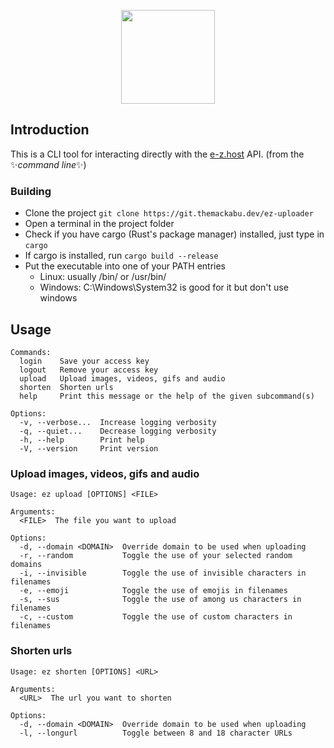 <p align="center"><img style="width: 150px;" src="https://r2.e-z.host/21c2dfbb-4d82-4c2a-a45e-3dee4795515c/hedta24p.png"></p>

## Introduction

This is a CLI tool for interacting directly with the [e-z.host](https://ez.gg) API. (from the ✨*command line*✨)

### Building

- Clone the project `git clone https://git.themackabu.dev/ez-uploader`
- Open a terminal in the project folder
- Check if you have cargo (Rust's package manager) installed, just type in `cargo`
- If cargo is installed, run `cargo build --release`
- Put the executable into one of your PATH entries
  - Linux: usually /bin/ or /usr/bin/
  - Windows: C:\Windows\System32 is good for it but don't use windows

## Usage

```
Commands:
  login    Save your access key
  logout   Remove your access key
  upload   Upload images, videos, gifs and audio
  shorten  Shorten urls
  help     Print this message or the help of the given subcommand(s)

Options:
  -v, --verbose...  Increase logging verbosity
  -q, --quiet...    Decrease logging verbosity
  -h, --help        Print help
  -V, --version     Print version
```

### Upload images, videos, gifs and audio

```
Usage: ez upload [OPTIONS] <FILE>

Arguments:
  <FILE>  The file you want to upload

Options:
  -d, --domain <DOMAIN>  Override domain to be used when uploading
  -r, --random           Toggle the use of your selected random domains
  -i, --invisible        Toggle the use of invisible characters in filenames
  -e, --emoji            Toggle the use of emojis in filenames
  -s, --sus              Toggle the use of among us characters in filenames
  -c, --custom           Toggle the use of custom characters in filenames
```

### Shorten urls

```
Usage: ez shorten [OPTIONS] <URL>

Arguments:
  <URL>  The url you want to shorten

Options:
  -d, --domain <DOMAIN>  Override domain to be used when uploading
  -l, --longurl          Toggle between 8 and 18 character URLs
```
